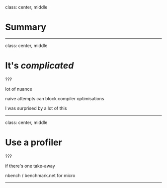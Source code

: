 
class: center, middle

# Summary

---

class: center, middle

# It's _complicated_

???

lot of nuance

naive attempts can block compiler optimisations

I was surprised by a lot of this

---

class: center, middle

# Use a profiler

???

if there's one take-away

nbench / benchmark.net for micro

---
